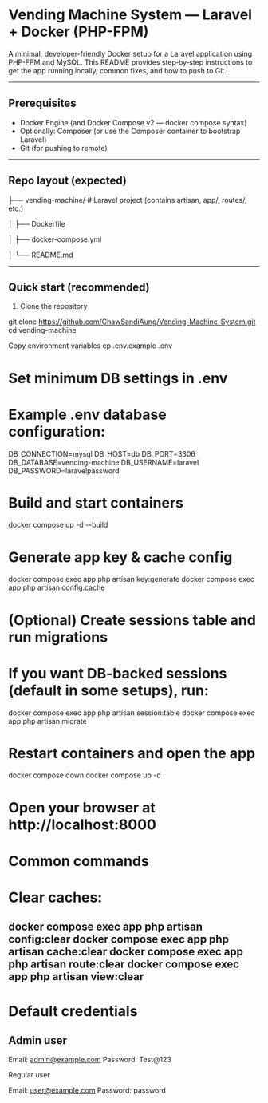 # Vending Machine System — Laravel + Docker (PHP-FPM)

A minimal, developer-friendly Docker setup for a Laravel application using PHP-FPM and MySQL. This README provides step‑by‑step instructions to get the app running locally, common fixes, and how to push to Git.

---

## Prerequisites

- Docker Engine (and Docker Compose v2 — docker compose syntax)
- Optionally: Composer (or use the Composer container to bootstrap Laravel)
- Git (for pushing to remote)

---

## Repo layout (expected)



├── vending-machine/ # Laravel project (contains artisan, app/, routes/, etc.)

│ ├── Dockerfile

│ ├── docker-compose.yml

│ └── README.md


---

## Quick start (recommended)

1. Clone the repository

git clone https://github.com/ChawSandiAung/Vending-Machine-System.git
cd vending-machine

Copy environment variables
cp .env.example .env

# Set minimum DB settings in .env

# Example .env database configuration:

DB_CONNECTION=mysql
DB_HOST=db
DB_PORT=3306
DB_DATABASE=vending-machine
DB_USERNAME=laravel
DB_PASSWORD=laravelpassword

# Build and start containers
docker compose up -d --build

# Generate app key & cache config
docker compose exec app php artisan key:generate
docker compose exec app php artisan config:cache

# (Optional) Create sessions table and run migrations

# If you want DB-backed sessions (default in some setups), run:

docker compose exec app php artisan session:table
docker compose exec app php artisan migrate

# Restart containers and open the app
docker compose down
docker compose up -d


# Open your browser at http://localhost:8000

# Common commands
# Clear caches:
docker compose exec app php artisan config:clear
docker compose exec app php artisan cache:clear
docker compose exec app php artisan route:clear
docker compose exec app php artisan view:clear
---

# Default credentials

## Admin user

Email: admin@example.com
Password: Test@123

Regular user

Email: user@example.com
Password: password